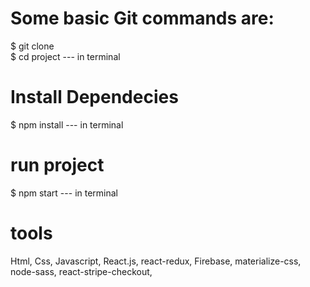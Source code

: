 # Some basic Git commands are:

$ git clone  
$ cd project  --- in terminal

# Install  Dependecies

$ npm install --- in terminal

# run project 
$ npm start --- in terminal
  

# tools

Html,
Css,
Javascript,
React.js,
react-redux,
Firebase,
materialize-css,
node-sass, 
react-stripe-checkout,

